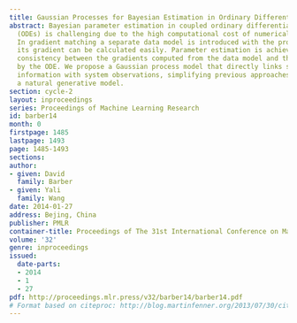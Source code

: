 ```yaml
---
title: Gaussian Processes for Bayesian Estimation in Ordinary Differential Equations
abstract: Bayesian parameter estimation in coupled ordinary differential equations
  (ODEs) is challenging due to the high computational cost of numerical integration.
  In gradient matching a separate data model is introduced with the property that
  its gradient can be calculated easily. Parameter estimation is achieved by requiring
  consistency between the gradients computed from the data model and those specified
  by the ODE. We propose a Gaussian process model that directly links state derivative
  information with system observations, simplifying previous approaches and providing
  a natural generative model.
section: cycle-2
layout: inproceedings
series: Proceedings of Machine Learning Research
id: barber14
month: 0
firstpage: 1485
lastpage: 1493
page: 1485-1493
sections: 
author:
- given: David
  family: Barber
- given: Yali
  family: Wang
date: 2014-01-27
address: Bejing, China
publisher: PMLR
container-title: Proceedings of The 31st International Conference on Machine Learning
volume: '32'
genre: inproceedings
issued:
  date-parts:
  - 2014
  - 1
  - 27
pdf: http://proceedings.mlr.press/v32/barber14/barber14.pdf
# Format based on citeproc: http://blog.martinfenner.org/2013/07/30/citeproc-yaml-for-bibliographies/
---
```

